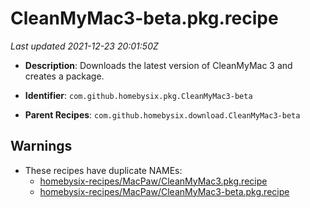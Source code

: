 # CleanMyMac3-beta.pkg.recipe

_Last updated 2021-12-23 20:01:50Z_

- **Description**: Downloads the latest version of CleanMyMac 3 and creates a package.

- **Identifier**: `com.github.homebysix.pkg.CleanMyMac3-beta`

- **Parent Recipes**: `com.github.homebysix.download.CleanMyMac3-beta`


## Warnings

- These recipes have duplicate NAMEs:
    - [homebysix-recipes/MacPaw/CleanMyMac3.pkg.recipe](/autopkg-dupe-tracker/homebysix-recipes/MacPaw/CleanMyMac3.pkg.recipe)
    - [homebysix-recipes/MacPaw/CleanMyMac3-beta.pkg.recipe](/autopkg-dupe-tracker/homebysix-recipes/MacPaw/CleanMyMac3-beta.pkg.recipe)